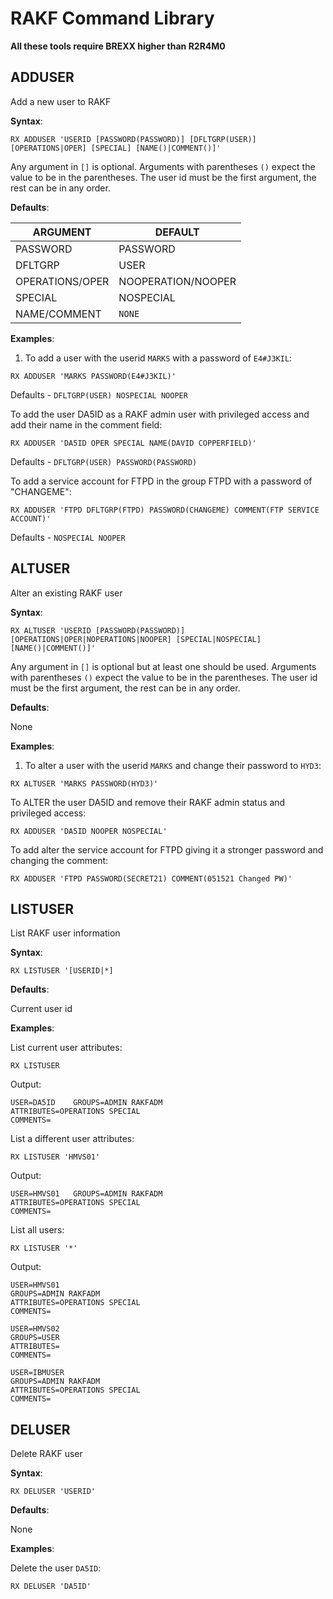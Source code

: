 # RAKF Command Library

**All these tools require BREXX higher than R2R4M0**

## ADDUSER

Add a new user to RAKF

**Syntax**:

`RX ADDUSER 'USERID [PASSWORD(PASSWORD)] [DFLTGRP(USER)] [OPERATIONS|OPER] [SPECIAL] [NAME()|COMMENT()]'`

Any argument in `[]` is optional. Arguments with parentheses `()` expect the value to be in the parentheses. The user id must be the first argument, the rest can be in any order.

**Defaults**:

| ARGUMENT        | DEFAULT            |
|-----------------|--------------------|
| PASSWORD        | PASSWORD           |
| DFLTGRP         | USER               |
| OPERATIONS/OPER | NOOPERATION/NOOPER |
| SPECIAL         | NOSPECIAL          |
| NAME/COMMENT    | `NONE`             |

**Examples**:

1) To add a user with the userid `MARKS` with a password of `E4#J3KIL`:

```
RX ADDUSER 'MARKS PASSWORD(E4#J3KIL)'
```

Defaults - `DFLTGRP(USER) NOSPECIAL NOOPER`

To add the user DA5ID as a RAKF admin user with privileged access and add their name in the comment field:

```
RX ADDUSER 'DA5ID OPER SPECIAL NAME(DAVID COPPERFIELD)'
```

Defaults - `DFLTGRP(USER) PASSWORD(PASSWORD) `


To add a service account for FTPD in the group FTPD with a password of "CHANGEME":

```
RX ADDUSER 'FTPD DFLTGRP(FTPD) PASSWORD(CHANGEME) COMMENT(FTP SERVICE ACCOUNT)'
```

Defaults - `NOSPECIAL NOOPER`

## ALTUSER

Alter an existing RAKF user

**Syntax**:

`RX ALTUSER 'USERID [PASSWORD(PASSWORD)] [OPERATIONS|OPER|NOPERATIONS|NOOPER] [SPECIAL|NOSPECIAL] [NAME()|COMMENT()]'`

Any argument in `[]` is optional but at least one should be used. Arguments with parentheses `()` expect the value to be in the parentheses. The user id must be the first argument, the rest can be in any order.

**Defaults**:

None

**Examples**:

1) To alter a user with the userid `MARKS` and change their password to `HYD3`:

```
RX ALTUSER 'MARKS PASSWORD(HYD3)'
```


To ALTER the user DA5ID and remove their RAKF admin status and privileged access:

```
RX ADDUSER 'DA5ID NOOPER NOSPECIAL'
```

To add alter the service account for FTPD giving it a stronger password and changing the comment:

```
RX ADDUSER 'FTPD PASSWORD(SECRET21) COMMENT(051521 Changed PW)'
```

## LISTUSER

List RAKF user information

**Syntax**:

`RX LISTUSER '[USERID|*]`

**Defaults**:

Current user id

**Examples**:

List current user attributes:

`RX LISTUSER`

Output:

```
USER=DA5ID    GROUPS=ADMIN RAKFADM
ATTRIBUTES=OPERATIONS SPECIAL
COMMENTS=
```

List a different user attributes:

`RX LISTUSER 'HMVS01'`

Output:

```
USER=HMVS01   GROUPS=ADMIN RAKFADM
ATTRIBUTES=OPERATIONS SPECIAL
COMMENTS=
```

List all users:

`RX LISTUSER '*'`

Output:

```
USER=HMVS01
GROUPS=ADMIN RAKFADM
ATTRIBUTES=OPERATIONS SPECIAL
COMMENTS=

USER=HMVS02
GROUPS=USER
ATTRIBUTES=
COMMENTS=

USER=IBMUSER
GROUPS=ADMIN RAKFADM
ATTRIBUTES=OPERATIONS SPECIAL
COMMENTS=
```

## DELUSER

Delete RAKF user

**Syntax**:

`RX DELUSER 'USERID'`

**Defaults**:

None

**Examples**:

Delete the user `DA5ID`:

`RX DELUSER 'DA5ID'`